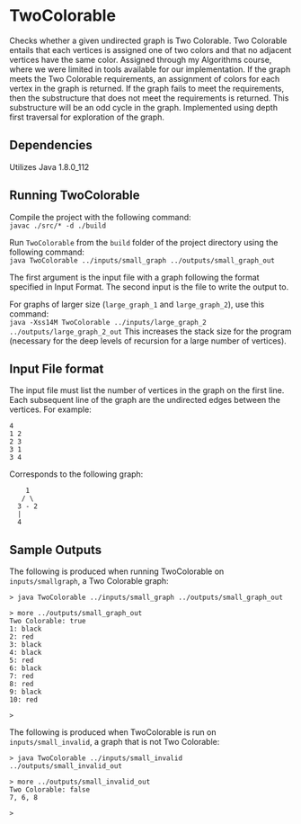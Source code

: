 # TwoColorable
Checks whether a given undirected graph is Two Colorable. Two Colorable entails that each vertices is assigned one of two colors and that no adjacent vertices have the same color. Assigned through my Algorithms course, where we were limited in tools available for our implementation. If the graph meets the Two Colorable requirements, an assignment of colors for each vertex in the graph is returned. If the graph fails to meet the requirements, then the substructure that does not meet the requirements is returned. This substructure will be an odd cycle in the graph. Implemented using depth first traversal for exploration of the graph.

## Dependencies
Utilizes Java 1.8.0_112

## Running TwoColorable
Compile the project with the following command:   
`javac ./src/* -d ./build`

Run `TwoColorable` from the `build` folder of the project directory using the following command:   
`java TwoColorable ../inputs/small_graph ../outputs/small_graph_out`

The first argument is the input file with a graph following the format specified in <!-- TODO add link --> Input Format. The second input is the file to write the output to.

For graphs of larger size (`large_graph_1` and `large_graph_2`), use this command:   
`java -Xss14M TwoColorable ../inputs/large_graph_2 ../outputs/large_graph_2_out`
This increases the stack size for the program (necessary for the deep levels of recursion for a large number of vertices).

## Input File format
The input file must list the number of vertices in the graph on the first line. Each subsequent line of the graph are the undirected edges between the vertices. For example:

```
4
1 2
2 3
3 1
3 4
```

Corresponds to the following graph:
```
    1
   / \
  3 - 2
  |
  4
```

## Sample Outputs
The following is produced when running TwoColorable on `inputs/smallgraph`, a Two Colorable graph:
```
> java TwoColorable ../inputs/small_graph ../outputs/small_graph_out

> more ../outputs/small_graph_out
Two Colorable: true
1: black
2: red
3: black
4: black
5: red
6: black
7: red
8: red
9: black
10: red

>
```

The following is produced when TwoColorable is run on `inputs/small_invalid`, a graph that is not Two Colorable:
```
> java TwoColorable ../inputs/small_invalid ../outputs/small_invalid_out

> more ../outputs/small_invalid_out
Two Colorable: false
7, 6, 8

>
```
